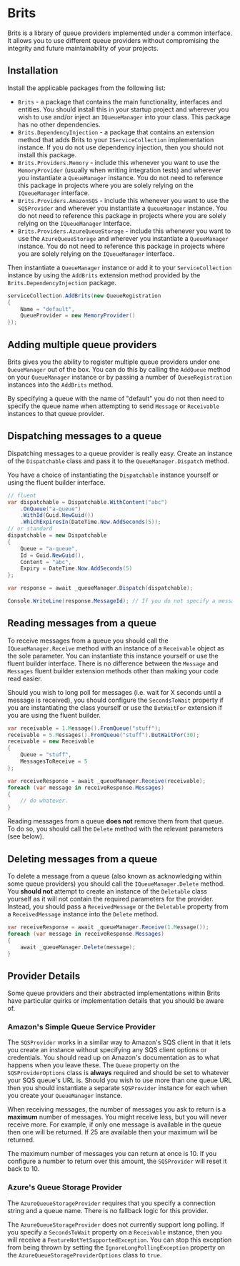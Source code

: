 # Brits

Brits is a library of queue providers implemented under a common interface. It allows you to use different 
queue providers without compromising the integrity and future maintainability of your projects. 

## Installation

Install the applicable packages from the following list:

* `Brits` - a package that contains the main functionality, interfaces and entities. You should install
this in your startup project and wherever you wish to use and/or inject an `IQueueManager` into your class. This package
has no other dependencies.
* `Brits.DependencyInjection` - a package that contains an extension method that adds Brits to your
`IServiceCollection` implementation instance. If you do not use dependency injection, then you should not install this
package.
* `Brits.Providers.Memory` - include this whenever you want to use the `MemoryProvider` (usually when writing
integration tests) and wherever you instantiate a `QueueManager` instance. You do not need to reference this package
in projects where you are solely relying on the `IQueueManager` interface.
* `Brits.Providers.AmazonSQS` - include this whenever you want to use the `SQSProvider` and wherever you
instantiate a `QueueManager` instance. You do not need to reference this package in projects where you are solely relying 
on the `IQueueManager` interface.
* `Brits.Providers.AzureQueueStorage` - include this whenever you want to use the `AzureQueueStorage` and 
wherever you instantiate a `QueueManager` instance. You do not need to reference this package in projects where you are
solely relying on the `IQueueManager` interface.

Then instantiate a `QueueManager` instance or add it to your `ServiceCollection` instance by using the `AddBrits`
extension method provided by the `Brits.DependencyInjection` package.

```csharp
serviceCollection.AddBrits(new QueueRegistration
{
    Name = "default",
    QueueProvider = new MemoryProvider()
});
```

## Adding multiple queue providers

Brits gives you the ability to register multiple queue providers under one `QueueManager` out of the box.
You can do this by calling the `AddQueue` method on your `QueueManager` instance or by passing a number of `QueueRegistration`
instances into the `AddBrits` method.

By specifying a queue with the name of "default" you do not then need to specify the queue name when attempting to send
`Message` or `Receivable` instances to that queue provider.

## Dispatching messages to a queue

Dispatching messages to a queue provider is really easy. Create an instance of the `Dispatchable` class and pass it to 
the `QueueManager.Dispatch` method.

You have a choice of instantiating the `Dispatchable` instance yourself or using the fluent builder interface.

```csharp
// fluent
var dispatchable = Dispatchable.WithContent("abc")
    .OnQueue("a-queue")
    .WithId(Guid.NewGuid())
    .WhichExpiresIn(DateTime.Now.AddSeconds(5));
// or standard
dispatchable = new Dispatchable
{
    Queue = "a-queue",
    Id = Guid.NewGuid(),
    Content = "abc",
    Expiry = DateTime.Now.AddSeconds(5)
};

var response = await _queueManager.Dispatch(dispatchable);

Console.WriteLine(response.MessageId); // If you do not specify a message id then one will be created for you. You can retrieve that message id by inspecting the response from the Dispatch method.
```

## Reading messages from a queue

To receive messages from a queue you should call the `IQueueManager.Receive` method with an instance of a `Receivable`
object as the sole parameter. You can instantiate this instance yourself or use the fluent builder interface. There is 
no difference between the `Message` and `Messages` fluent builder extension methods other than making your code read 
easier.

Should you wish to long poll for messages (i.e. wait for X seconds until a message is received), you should configure
the `SecondsToWait` property if you are instantiating the class yourself or use the `ButWaitFor` extension if you are
using the fluent builder.

```csharp
var receivable = 1.Message().FromQueue("stuff");
receivable = 5.Messages().FromQueue("stuff").ButWaitFor(30);
receivable = new Receivable
{
    Queue = "stuff",
    MessagesToReceive = 5
};

var receiveResponse = await _queueManager.Receive(receivable);
foreach (var message in receiveResponse.Messages)
{
    // do whatever.
}
```

Reading messages from a queue **does not** remove them from that queue. To do so, you should call the `Delete` method
with the relevant parameters (see below).

## Deleting messages from a queue

To delete a message from a queue (also known as acknowledging within some queue providers) you should call the
`IQueueManager.Delete` method. You **should not** attempt to create an instance of the `Deletable` class yourself as it 
will not contain the required parameters for the provider. Instead, you should pass a `ReceivedMessage` or the 
`Deletable` property from a `ReceivedMessage` instance into the `Delete` method. 

```csharp
var receiveResponse = await _queueManager.Receive(1.Message());
foreach (var message in receiveResponse.Messages)
{
    await _queueManager.Delete(message);
}
```

## Provider Details

Some queue providers and their abstracted implementations within Brits have particular quirks or implementation 
details that you should be aware of. 

### Amazon's Simple Queue Service Provider

The `SQSProvider` works in a similar way to Amazon's SQS client in that it lets you create an instance without specifying
any SQS client options or credentials. You should read up on Amazon's documentation as to what happens when you
leave these. The `Queue` property on the `SQSProviderOptions` class is **always** required and should be set to
whatever your SQS queue's URL is. Should you wish to use more than one queue URL then you should instantiate a
separate `SQSProvider` instance for each when you create your `QueueManager` instance.

When receiving messages, the number of messages you ask to return is a **maximum** number of messages. You might receive
less, but you will never receive more. For example, if only one message is available in the queue then one will be
returned. If 25 are available then your maximum will be returned.

The maximum number of messages you can return at once is 10. If you configure a number to return over this amount,
the `SQSProvider` will reset it back to 10.

### Azure's Queue Storage Provider

The `AzureQueueStorageProvider` requires that you specify a connection string and a queue name. There is no fallback
logic for this provider.

The `AzureQueueStorageProvider` does not currently support long polling. If you specify a `SecondsToWait` property on
a `Receivable` instance, then you will receive a `FeatureNotYetSupportedException`. You can stop this exception from
being thrown by setting the `IgnoreLongPollingException` property on the `AzureQueueStorageProviderOptions` class to
`true`.
